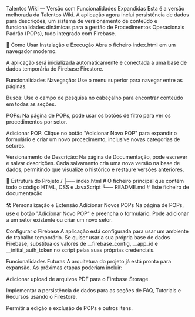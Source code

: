 Talentos Wiki — Versão com Funcionalidades Expandidas
Esta é a versão melhorada da Talentos Wiki. A aplicação agora inclui persistência de dados para descrições, um sistema de versionamento de conteúdo e funcionalidades dinâmicas para a gestão de Procedimentos Operacionais Padrão (POPs), tudo integrado com Firebase.

🚀 Como Usar
Instalação e Execução
Abra o ficheiro index.html em um navegador moderno.

A aplicação será inicializada automaticamente e conectada a uma base de dados temporária do Firebase Firestore.

Funcionalidades
Navegação: Use o menu superior para navegar entre as páginas.

Busca: Use o campo de pesquisa no cabeçalho para encontrar conteúdo em todas as seções.

POPs: Na página de POPs, pode usar os botões de filtro para ver os procedimentos por setor.

Adicionar POP: Clique no botão "Adicionar Novo POP" para expandir o formulário e criar um novo procedimento, inclusive novas categorias de setores.

Versionamento de Descrição: Na página de Documentação, pode escrever e salvar descrições. Cada salvamento cria uma nova versão na base de dados, permitindo que visualize o histórico e restaure versões anteriores.

📁 Estrutura do Projeto
/
├── index.html          # O ficheiro principal que contém todo o código HTML, CSS e JavaScript
└── README.md           # Este ficheiro de documentação

🛠️ Personalização e Extensão
Adicionar Novos POPs
Na página de POPs, use o botão "Adicionar Novo POP" e preencha o formulário. Pode adicionar a um setor existente ou criar um novo setor.

Configurar o Firebase
A aplicação está configurada para usar um ambiente de trabalho temporário. Se quiser usar a sua própria base de dados Firebase, substitua os valores de __firebase_config, __app_id e __initial_auth_token no script pelas suas próprias credenciais.

Funcionalidades Futuras
A arquitetura do projeto já está pronta para expansão. As próximas etapas poderiam incluir:

Adicionar upload de arquivos PDF para o Firebase Storage.

Implementar a persistência de dados para as seções de FAQ, Tutoriais e Recursos usando o Firestore.

Permitir a edição e exclusão de POPs e outros itens.